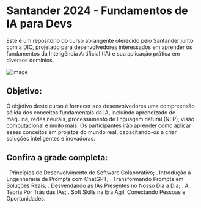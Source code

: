# Santander 2024 - Fundamentos de IA para Devs

Este é um repositório do curso abrangente oferecido pelo Santander junto com a DIO, projetado para desenvolvedores interessados em aprender os fundamentos da Inteligência Artificial (IA) e sua aplicação prática em diversos domínios.


![image](https://github.com/Nayumt99/santander-bootcamp-ia/assets/68863624/54877151-e361-45e2-9fd5-c03748d0d288)


## Objetivo:
O objetivo deste curso é fornecer aos desenvolvedores uma compreensão sólida dos conceitos fundamentais da IA, incluindo aprendizado de máquina, redes neurais, processamento de linguagem natural (NLP), visão computacional e muito mais. Os participantes irão aprender como aplicar esses conceitos em projetos do mundo real, capacitando-os a criar soluções inteligentes e inovadoras.

## Confira a grade completa:

. Princípios de Desenvolvimento de Software Colaborativo;
. Introdução a Engenheraria de Prompts com ChatGPT;
. Transformando Prompts em Soluções Reais;
. Desvendando as IAs Presentes no Nosso Dia a Dia;
. A Teoria Por Trás das IAs;
. Soft Skills na Era Ágil: Conectando Pessoas e Oportunidades.
